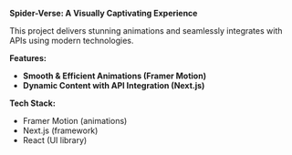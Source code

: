 **Spider-Verse: A Visually Captivating Experience**

This project delivers stunning animations and seamlessly integrates with APIs using modern technologies.

**Features:**

- **Smooth & Efficient Animations (Framer Motion)**
- **Dynamic Content with API Integration (Next.js)**

**Tech Stack:**

- Framer Motion (animations)
- Next.js (framework)
- React (UI library)
